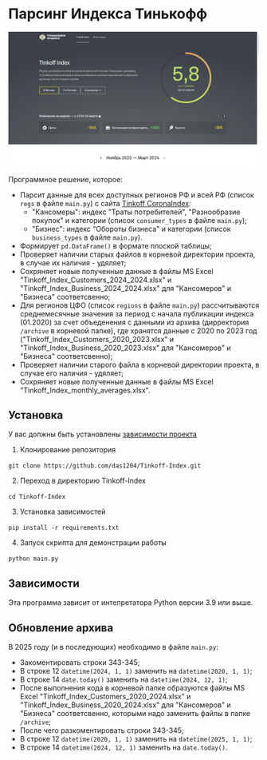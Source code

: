 # Парсинг Индекса Тинькофф

![index](./img/index.png)

Программное решение, которое:
* Парсит данные для всех доступных регионов РФ и всей РФ (список ```regs``` в файле ```main.py```) с сайта [Tinkoff CoronaIndex](https://index.tinkoff.ru/):
  * "Кансомеры": индекс "Траты потребителей", "Разнообразие покупок" и категории (список ```consumer_types``` в файле ```main.py```);
  * "Бизнес": индекс "Обороты бизнеса" и категории (список ```business_types``` в файле ```main.py```).
* Формирует ```pd.DataFrame()``` в формате плоской таблицы;
* Проверяет наличии старых файлов в корневой директории проекта, в случае их наличия - удяляет;
* Сохряняет новые полученные данные в файлы MS Excel "Tinkoff_Index_Customers_2024_2024.xlsx" и "Tinkoff_Index_Business_2024_2024.xlsx" для "Кансомеров" и "Бизнеса" соответсвенно;
* Для регионов ЦФО (список ```regions``` в файле ```main.py```) рассчитываются среднемесячные значения за период с начала публикации индекса (01.2020) за счет объеденения с данными из архива (дирректория ```/archive``` в корневой папке), где хранятся данные с 2020 по 2023 год ("Tinkoff_Index_Customers_2020_2023.xlsx" и "Tinkoff_Index_Business_2020_2023.xlsx" для "Кансомеров" и "Бизнеса" соответсвенно);
* Проверяет наличии старого файла в корневой директории проекта, в случае его наличия - удяляет;
* Сохряняет новые полученные данные в файлы MS Excel "Tinkoff_Index_monthly_averages.xlsx".

<!--Установка-->
## Установка
У вас должны быть установлены [зависимости проекта](https://github.com/das1204/Tinkoff-Index#зависимости)

1. Клонирование репозитория 

```git clone https://github.com/das1204/Tinkoff-Index.git```

2. Переход в директорию Tinkoff-Index

```cd Tinkoff-Index```

3. Установка зависимостей

```pip install -r requirements.txt```

4. Запуск скрипта для демонстрации работы

```python main.py```

<!--зависимости-->
## Зависимости
Эта программа зависит от интепретатора Python версии 3.9 или выше.

## Обновление архива

В 2025 году (и в последующих) необходимо в файле ```main.py```:
* Закоментировать строки 343-345;
* В строке 12 ```datetime(2024, 1, 1)``` заменить на ```datetime(2020, 1, 1)```;
* В строке 14 ```date.today()``` заменить на ```datetime(2024, 12, 1)```;
* После выполнения кода в корневой папке образуются файлы MS Excel "Tinkoff_Index_Customers_2020_2024.xlsx" и "Tinkoff_Index_Business_2020_2024.xlsx" для "Кансомеров" и "Бизнеса" соответсвенно, которыми надо заменить файлы в папке ```/archive```;
* После чего разкоментировать строки 343-345;
* В строке 12 ```datetime(2020, 1, 1)``` заменить на ```datetime(2025, 1, 1)```;
* В строке 14 ```datetime(2024, 12, 1)``` заменить на ```date.today()```.
